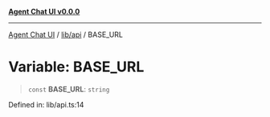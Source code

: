 [**Agent Chat UI v0.0.0**](../../../README.md)

***

[Agent Chat UI](../../../modules.md) / [lib/api](../README.md) / BASE\_URL

# Variable: BASE\_URL

> `const` **BASE\_URL**: `string`

Defined in: lib/api.ts:14
